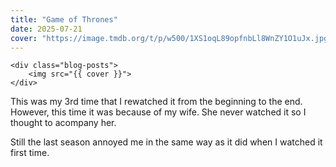 ```yaml
---
title: "Game of Thrones"
date: 2025-07-21
cover: "https://image.tmdb.org/t/p/w500/1XS1oqL89opfnbLl8WnZY1O1uJx.jpg"
---
```



	<div class="blog-posts">
  		<img src="{{ cover }}">
	</div>

This was my 3rd time that I  rewatched it from the beginning to the end. However, this time it was because of my wife. She never watched it so I thought to acompany her. 

Still the last season annoyed me in the same way as it did when I watched it first time.
